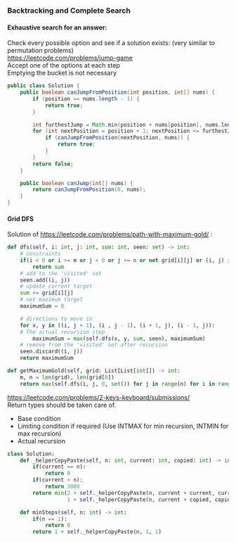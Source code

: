 ### Backtracking and Complete Search

#### Exhaustive search for an answer:
Check every possible option and see if a solution exists: (very similar to permutation problems) <br />
https://leetcode.com/problems/jump-game <br />
Accept one of the options at each step <br />
Emptying the bucket is not necessary 
```java
public class Solution {
    public boolean canJumpFromPosition(int position, int[] nums) {
        if (position == nums.length - 1) {
            return true;
        }

        int furthestJump = Math.min(position + nums[position], nums.length - 1);
        for (int nextPosition = position + 1; nextPosition <= furthestJump; nextPosition++) {
            if (canJumpFromPosition(nextPosition, nums)) {
                return true;
            }
        }
        return false;
    }

    public boolean canJump(int[] nums) {
        return canJumpFromPosition(0, nums);
    }
}
```

#### Grid DFS

Solution of https://leetcode.com/problems/path-with-maximum-gold/ :
```py
def dfs(self, i: int, j: int, sum: int, seen: set) -> int:
    # constraints
    if(i < 0 or i >= m or j < 0 or j >= n or not grid[i][j] or (i, j) in seen):
        return sum
    # add to the 'visited' set
    seen.add((i, j))
    # update current target
    sum += grid[i][j]
    # set maximum target
    maximumSum = 0

    # directions to move in
    for x, y in ((i, j + 1), (i , j - 1), (i + 1, j), (i - 1, j)):
    # The actual recursion step
        maximumSum = max(self.dfs(x, y, sum, seen), maximumSum)
    # remove from the 'visited' set after recursion 
    seen.discard((i, j))
    return maximumSum

def getMaximumGold(self, grid: List[List[int]]) -> int:
    m, n = len(grid), len(grid[0])
    return max(self.dfs(i, j, 0, set()) for j in range(n) for i in range(m))
```

https://leetcode.com/problems/2-keys-keyboard/submissions/ <br />
Return types should be taken care of. <br  />

* Base condition
* Limiting condition if required (Use INTMAX for min recursion, INTMIN for max recursion)
* Actual recursion

```py
class Solution:
    def _helperCopyPaste(self, n: int, current: int, copied: int) -> int:
        if(current == n):
            return 0
        if(current > n):
            return 3000
        return min(2 + self._helperCopyPaste(n, current + current, current),
                   1 + self._helperCopyPaste(n, current + copied, copied))

    def minSteps(self, n: int) -> int:
        if(n == 1):
            return 0
        return 1 + self._helperCopyPaste(n, 1, 1)
```